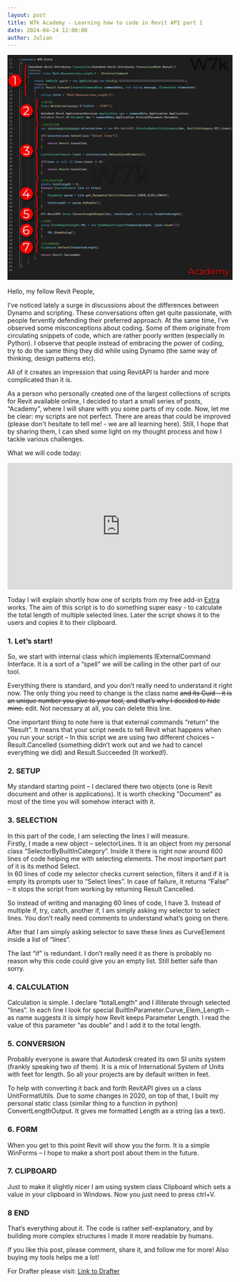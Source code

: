 ```yaml
---
layout: post  
title: W7k Academy - Learning how to code in Revit API part 1
date: 2024-04-24 12:00:00
author: Julian
---
```

![PostPage](/images/2024_BlogPost/Academy_1.jpg)

<!--excerpt-->

Hello, my fellow Revit People, 

I’ve noticed lately a surge in discussions about the differences between Dynamo and scripting. These conversations often get quite passionate, with people fervently defending their preferred approach. At the same time, I’ve observed some misconceptions about coding. Some of them originate from circulating snippets of code, which are rather poorly written (especially in Python). I observe that people instead of embracing the power of coding, try to do the same thing they did while using Dynamo (the same way of thinking, design patterns etc).  

All of it creates an impression that using RevitAPI is harder and more complicated than it is.  

As a person who personally created one of the largest collections of scripts for Revit available online, I decided to start a small series of posts, “Academy”, where I will share with you some parts of my code. Now, let me be clear: my scripts are not perfect. There are areas that could be improved (please don't hesitate to tell me! - we are all learning here). Still, I hope that by sharing them, I can shed some light on my thought process and how I tackle various challenges.

What we will code today:  

<div style="padding-bottom:56.25%; position:relative; display:block; width: 100%">
  <iframe width="100%" height="100%"
    src="https://drive.google.com/file/d/14Cc5ryJ-565SqnI21d9vgGbLwN36n0Ej/preview"
    frameborder="0" allowfullscreen="" style="position:absolute; top:0; left: 0">
  </iframe>
</div>

Today I will explain shortly how one of scripts from my free add-in [Extra](https://w7k.pl/tools/extra/) works. The aim of this script is to do something super easy - to calculate the total length of multiple selected lines. Later the script shows it to the users and copies it to their clipboard. 

### 1. Let’s start!  

So, we start with internal class which implements IExternalCommand Interface. It is a sort of a “spell” we will be calling in the other part of our tool.  

Everything there is standard, and you don’t really need to understand it right now. The only thing you need to change is the class name <del>and its Guid – it is an unique number you give to your tool, and that’s why I decided to hide mine.</del> edit. Not necessary at all, you can delete this line.  

One important thing to note here is that external commands “return” the “Result”. It means that your script needs to tell Revit what happens when you run your script – In this script we are using two different choices – Result.Cancelled (something didn’t work out and we had to cancel everything we did) and Result.Succeeded (It worked!).  

### 2. SETUP  

My standard starting point – I declared there two objects (one is Revit document and other is applications). It is worth checking "Document" as most of the time you will somehow interact with it.  

### 3.	SELECTION  

In this part of the code, I am selecting the lines I will measure.  
Firstly, I made a new object – selectorLines. It is an object from my personal class “SelectorByBuiltInCategory”. Inside it there is right now around 600 lines of code helping me with selecting elements. The most important part of it is its method Select.  
In 60 lines of code my selector checks current selection, filters it and if it is empty its prompts user to “Select lines”. In case of failure, it returns “False” – it stops the script from working by returning Result Cancelled.  

So instead of writing and managing 60 lines of code, I have 3. Instead of multiple if, try, catch, another if, I am simply asking my selector to select lines. You don’t really need comments to understand what’s going on there.  

After that I am simply asking selector to save these lines as CurveElement inside a list of “lines”.  

The last “if” is redundant. I don’t really need it as there is probably no reason why this code could give you an empty list. Still better safe than sorry.  

### 4. CALCULATION  

Calculation is simple. I declare “totalLength” and I illiterate through selected “lines”. In each line I look for special BuiltInParameter.Curve_Elem_Length – as name suggests it is simply how Revit keeps Parameter Length. I read the value of this parameter “as double” and I add it to the total length.  

### 5. CONVERSION  

Probably everyone is aware that Autodesk created its own SI units system (frankly speaking two of them). It is a mix of International System of Units with feet for length. So all your projects are by default written in feet.  

To help with converting it back and forth RevitAPI gives us a class UnitFormatUtils. Due to some changes in 2020, on top of that, I built my personal static class (similar thing to a function in python) ConvertLengthOutput. It gives me formatted Length as a string (as a text).  

### 6. FORM  

When you get to this point Revit will show you the form. It is a simple WinForms – I hope to make a short post about them in the future.  

### 7. CLIPBOARD  

Just to make it slightly nicer I am using system class Clipboard which sets a value in your clipboard in Windows. Now you just need to press ctrl+V.  

### 8 END  

That’s everything about it. The code is rather self-explanatory, and by building more complex structures I made it more readable by humans.  

If you like this post, please comment, share it, and follow me for more! Also buying my tools helps me a lot!  

For Drafter please visit: 
[Link to Drafter](https://w7k.pl/tools/extra/)



